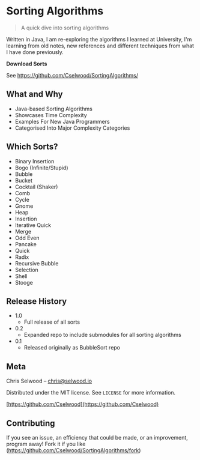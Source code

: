 # Sorting Algorithms
> A quick dive into sorting algorithms



Written in Java, I am re-exploring the algorithms I learned at University, I'm learning from old notes, new references and different techniques from what I have done previously.

**Download Sorts**

See https://github.com/Cselwood/SortingAlgorithms/

## What and Why

* Java-based Sorting Algorithms
* Showcases Time Complexity
* Examples For New Java Programmers
* Categorised Into Major Complexity Categories

## Which Sorts?

* Binary Insertion
* Bogo (Infinite/Stupid)
* Bubble
* Bucket
* Cocktail (Shaker)
* Comb
* Cycle
* Gnome
* Heap
* Insertion
* Iterative Quick
* Merge
* Odd Even
* Pancake
* Quick
* Radix
* Recursive Bubble
* Selection
* Shell
* Stooge

## Release History
* 1.0
    * Full release of all sorts
* 0.2
    * Expanded repo to include submodules for all sorting algorithms
* 0.1
    * Released originally as BubbleSort repo

## Meta

Chris Selwood – chris@selwood.io

Distributed under the MIT license. See ``LICENSE`` for more information.

[https://github.com/Cselwood](https://github.com/Cselwood)

## Contributing

If you see an issue, an efficiency that could be made, or an improvement, program away!
Fork it if you like (<https://github.com/Cselwood/SortingAlgorithms/fork>)
